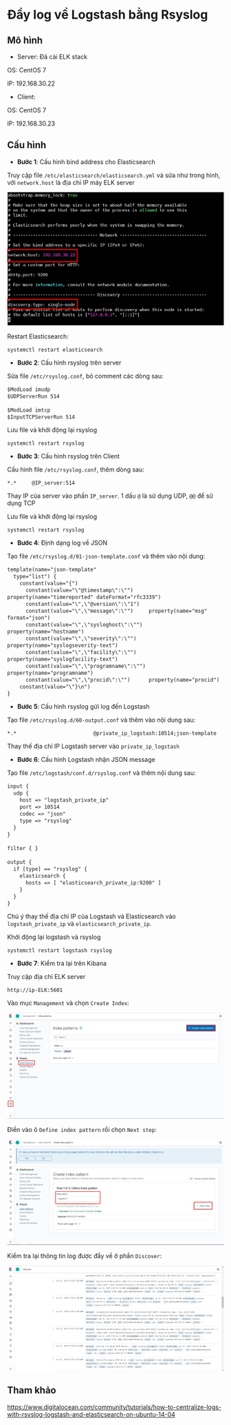 # Đẩy log về Logstash bằng Rsyslog

## Mô hình

- Server: Đã cài ELK stack

OS: CentOS 7

IP: 192.168.30.22

- Client:

OS: CentOS 7

IP: 192.168.30.23

## Cấu hình

- **Bước 1**: Cấu hình bind address cho Elasticsearch

Truy cập file `/etc/elasticsearch/elasticsearch.yml` và sửa như trong hình, với `network.host` là địa chỉ IP máy ELK server

<img src="img/14.jpg">

Restart Elasticsearch:

```
systemctl restart elasticsearch 
```

- **Bước 2**: Cấu hình rsyslog trên server

Sửa file `/etc/rsyslog.conf`, bỏ comment các dòng sau:

```
$ModLoad imudp
$UDPServerRun 514

$ModLoad imtcp
$InputTCPServerRun 514
```

Lưu file và khởi động lại rsyslog

```
systemctl restart rsyslog
```

- **Bước 3**: Cấu hình rsyslog trên Client

Cấu hình file `/etc/rsyslog.conf`, thêm dòng sau:

```
*.*		@IP_server:514
```

Thay IP của server vào phần `IP_server`. 1 dấu `@` là sử dụng UDP, `@@` để sử dụng TCP

Lưu file và khởi động lại rsyslog

```
systemctl restart rsyslog
```

- **Bước 4**: Định dạng log về JSON

Tạo file `/etc/rsyslog.d/01-json-template.conf` và thêm vào nội dung:

```
template(name="json-template"
  type="list") {
    constant(value="{")
      constant(value="\"@timestamp\":\"")     property(name="timereported" dateFormat="rfc3339")
      constant(value="\",\"@version\":\"1")
      constant(value="\",\"message\":\"")     property(name="msg" format="json")
      constant(value="\",\"sysloghost\":\"")  property(name="hostname")
      constant(value="\",\"severity\":\"")    property(name="syslogseverity-text")
      constant(value="\",\"facility\":\"")    property(name="syslogfacility-text")
      constant(value="\",\"programname\":\"") property(name="programname")
      constant(value="\",\"procid\":\"")      property(name="procid")
    constant(value="\"}\n")
}
```

- **Bước 5**: Cấu hình rsyslog gửi log đến Logstash

Tạo file `/etc/rsyslog.d/60-output.conf` và thêm vào nội dung sau:

```
*.*                         @private_ip_logstash:10514;json-template
```

Thay thế địa chỉ IP Logstash server vào `private_ip_logstash`

- **Bước 6**: Cấu hình Logstash nhận JSON message 

Tạo file `/etc/logstash/conf.d/rsyslog.conf` và thêm nội dung sau:

```
input {
  udp {
    host => "logstash_private_ip"
    port => 10514
    codec => "json"
    type => "rsyslog"
  }
}

filter { }

output {
  if [type] == "rsyslog" {
    elasticsearch {
      hosts => [ "elasticsearch_private_ip:9200" ]
    }
  }
}
```

Chú ý thay thế địa chỉ IP của Logstash và Elasticsearch vào `logstash_private_ip` và `elasticsearch_private_ip`.

Khởi động lại logstash và rsyslog

```
systemctl restart logstash rsyslog
```

- **Bước 7**: Kiểm tra lại trên Kibana

Truy cập địa chỉ ELK server

```
http://ip-ELK:5601
```

Vào mục `Management` và chọn `Create Index`:

<img src="img/11.jpg">

Điền vào ô `Define index pattern` rồi chọn `Next step`:

<img src="img/16.jpg">

Kiểm tra lại thông tin log được đẩy về ở phần `Discover`:

<img src="img/15.jpg">

## Tham khảo 

https://www.digitalocean.com/community/tutorials/how-to-centralize-logs-with-rsyslog-logstash-and-elasticsearch-on-ubuntu-14-04